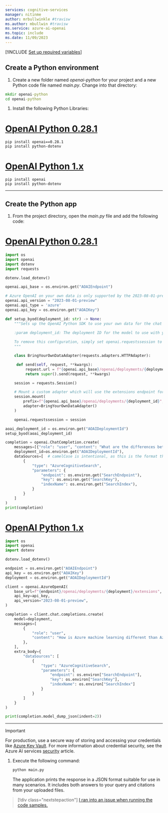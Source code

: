 ```yaml
---
services: cognitive-services
manager: nitinme
author: mrbullwinkle #travisw
ms.author: mbullwin #travisw
ms.service: azure-ai-openai
ms.topic: include
ms.date: 11/09/2023
---
```


[!INCLUDE [Set up required variables](./use-your-data-common-variables.md)]

## Create a Python environment

1. Create a new folder named *openai-python* for your project and a new Python code file named *main.py*. Change into that directory:

```cmd
mkdir openai-python
cd openai-python
```

1. Install the following Python Libraries:

# [OpenAI Python 0.28.1](#tab/python)

```console
pip install openai==0.28.1
pip install python-dotenv
```

# [OpenAI Python 1.x](#tab/python-new)

```console
pip install openai
pip install python-dotenv
```

---
  
## Create the Python app

1. From the project directory, open the *main.py* file and add the following code:

# [OpenAI Python 0.28.1](#tab/python)

   ```python
   import os
   import openai
   import dotenv
   import requests

   dotenv.load_dotenv()

   openai.api_base = os.environ.get("AOAIEndpoint")

   # Azure OpenAI on your own data is only supported by the 2023-08-01-preview API version
   openai.api_version = "2023-08-01-preview"
   openai.api_type = 'azure'
   openai.api_key = os.environ.get("AOAIKey")

   def setup_byod(deployment_id: str) -> None:
       """Sets up the OpenAI Python SDK to use your own data for the chat endpoint.
    
       :param deployment_id: The deployment ID for the model to use with your own data.

       To remove this configuration, simply set openai.requestssession to None.
       """

       class BringYourOwnDataAdapter(requests.adapters.HTTPAdapter):

        def send(self, request, **kwargs):
            request.url = f"{openai.api_base}/openai/deployments/{deployment_id}/extensions/chat/completions?api-version={openai.api_version}"
            return super().send(request, **kwargs)

       session = requests.Session()

       # Mount a custom adapter which will use the extensions endpoint for any call using the given `deployment_id`
       session.mount(
           prefix=f"{openai.api_base}/openai/deployments/{deployment_id}",
           adapter=BringYourOwnDataAdapter()
       )

       openai.requestssession = session

   aoai_deployment_id = os.environ.get("AOAIDeploymentId")
   setup_byod(aoai_deployment_id)

   completion = openai.ChatCompletion.create(
       messages=[{"role": "user", "content": "What are the differences between Azure Machine Learning and Azure AI services?"}],
       deployment_id=os.environ.get("AOAIDeploymentId"),
       dataSources=[  # camelCase is intentional, as this is the format the API expects
           {
               "type": "AzureCognitiveSearch",
               "parameters": {
                   "endpoint": os.environ.get("SearchEndpoint"),
                   "key": os.environ.get("SearchKey"),
                   "indexName": os.environ.get("SearchIndex"),
               }
           }
       ]
   )
   print(completion)
   ```

# [OpenAI Python 1.x](#tab/python-new)

```python
import os
import openai
import dotenv

dotenv.load_dotenv()

endpoint = os.environ.get("AOAIEndpoint")
api_key = os.environ.get("AOAIKey")
deployment = os.environ.get("AOAIDeploymentId")

client = openai.AzureOpenAI(
    base_url=f"{endpoint}/openai/deployments/{deployment}/extensions",
    api_key=api_key,
    api_version="2023-08-01-preview",
)

completion = client.chat.completions.create(
    model=deployment,
    messages=[
        {
            "role": "user",
            "content": "How is Azure machine learning different than Azure OpenAI?",
        },
    ],
    extra_body={
        "dataSources": [
            {
                "type": "AzureCognitiveSearch",
                "parameters": {
                    "endpoint": os.environ["SearchEndpoint"],
                    "key": os.environ["SearchKey"],
                    "indexName": os.environ["SearchIndex"]
                }
            }
        ]
    }
)

print(completion.model_dump_json(indent=2))
```

---

   > [!IMPORTANT]
   > For production, use a secure way of storing and accessing your credentials like [Azure Key Vault](../../../key-vault/general/overview.md). For more information about credential security, see the Azure AI services [security](../../security-features.md) article.

1. Execute the following command:

   ```cmd
   python main.py
   ```

   The application prints the response in a JSON format suitable for use in many scenarios. It includes both answers to your query and citations from your uploaded files.

> [!div class="nextstepaction"]
> [I ran into an issue when running the code samples.](https://microsoft.qualtrics.com/jfe/form/SV_0Cl5zkG3CnDjq6O?PLanguage=dotnet&Pillar=AOAI&Product=ownData&Page=quickstart&Section=Create-dotnet-application)